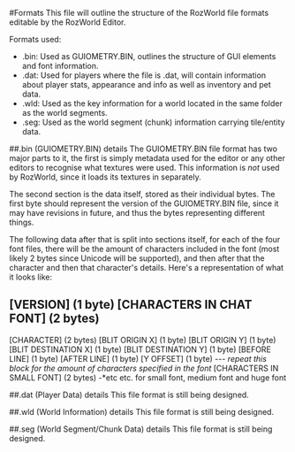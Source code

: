 #Formats
This file will outline the structure of the RozWorld file formats editable by the RozWorld Editor.

Formats used:
- .bin: Used as GUIOMETRY.BIN, outlines the structure of GUI elements and font information.
- .dat: Used for players where the file is <player-name>.dat, will contain information about player stats, appearance and info as well as inventory and pet data.
- .wld: Used as the key information for a world located in the same folder as the world segments.
- .seg: Used as the world segment (chunk) information carrying tile/entity data.

##.bin (GUIOMETRY.BIN) details
The GUIOMETRY.BIN file format has two major parts to it, the first is simply metadata used for the editor or any other editors to recognise what textures were used. This information is *not* used by RozWorld, since it loads its textures in separately.

The second section is the data itself, stored as their individual bytes. The first byte should represent the version of the GUIOMETRY.BIN file, since it may have revisions in future, and thus the bytes representing different things.

The following data after that is split into sections itself, for each of the four font files, there will be the amount of characters included in the font (most likely 2 bytes since Unicode will be supported), and then after that the character and then that character's details. Here's a representation of what it looks like:

[VERSION] (1 byte)
[CHARACTERS IN CHAT FONT] (2 bytes)
---
[CHARACTER] (2 bytes)
[BLIT ORIGIN X] (1 byte)
[BLIT ORIGIN Y] (1 byte)
[BLIT DESTINATION X] (1 byte)
[BLIT DESTINATION Y] (1 byte)
[BEFORE LINE] (1 byte)
[AFTER LINE] (1 byte)
[Y OFFSET] (1 byte)
--- *repeat this block for the amount of characters specified in the font*
[CHARACTERS IN SMALL FONT] (2 bytes)
 -*etc etc. for small font, medium font and huge font


##.dat (Player Data) details
This file format is still being designed.

##.wld (World Information) details
This file format is still being designed.

##.seg (World Segment/Chunk Data) details
This file format is still being designed.
